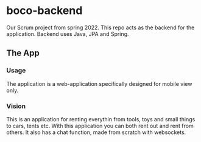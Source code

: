 # boco-backend

Our Scrum project from spring 2022. This repo acts as the backend for the application. Backend uses Java, JPA and Spring.

## The App

### Usage
The application is a web-application specifically designed for mobile view only.

### Vision
This is an application for renting everythin from tools, toys and small things to cars, tents etc. With this application you can both rent out and rent from others. It also has a chat function, made from scratch with websockets.
